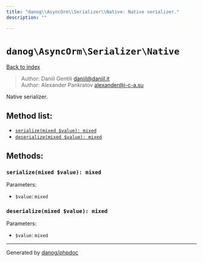 ```yaml
---
title: "danog\\AsyncOrm\\Serializer\\Native: Native serializer."
description: ""

---
```

# `danog\AsyncOrm\Serializer\Native`
[Back to index](../../../index.md)

> Author: Daniil Gentili <daniil@daniil.it>  
> Author: Alexander Pankratov <alexander@i-c-a.su>  
  

Native serializer.  




## Method list:
* [`serialize(mixed $value): mixed`](#serialize)
* [`deserialize(mixed $value): mixed`](#deserialize)

## Methods:
### <a name="serialize"></a> `serialize(mixed $value): mixed`




Parameters:

* `$value`: `mixed`   



### <a name="deserialize"></a> `deserialize(mixed $value): mixed`




Parameters:

* `$value`: `mixed`   



---
Generated by [danog/phpdoc](https://phpdoc.daniil.it)
